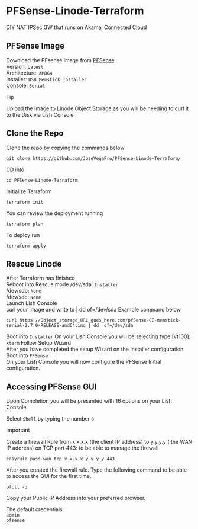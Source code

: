 # PFSense-Linode-Terraform
DIY NAT IPSec GW that runs on Akamai Connected Cloud

## PFSense Image
Download the PFsense image from [PFSense](https://www.pfsense.org/download/)  
Version: `Latest`  
Architecture: `AMD64`    
Installer: `USB Memstick Installer`  
Console: `Serial`  

> [!TIP]
> Upload the image to Linode Object Storage as you will be needing to curl it to the Disk via Lish Console
## Clone the Repo
Clone the repo by copying the commands below  
```
git clone https://github.com/JoseVegaPro/PFSense-Linode-Terraform/
```
CD into 
```
cd PFSense-Linode-Terraform
```
Initialize Terraform  
```
terraform init
```
You can review the deployment running  
```
terraform plan
```
To deploy run  
```
terraform apply
```

## Rescue Linode
After Terraform has finished  
Reboot into Rescue mode
/dev/sda: `Installer`  
/dev/sdb: `None`  
/dev/sdc: `None`  
Launch Lish Console  
curl your image and write to | dd  of=/dev/sda 
Example command below
```
curl https://Object_storage_URL_goes_here.com/pfSense-CE-memstick-serial-2.7.0-RELEASE-amd64.img | dd  of=/dev/sda
```
Boot into `Installer` 
On your Lish Console you will be selecting type [vt100]: `xterm` Follow Setup Wizard  
After you have completed the setup Wizard on the Installer configuration Boot into `PFSense`  
On your Lish Console you will now configure the PFSense Initial configuration.  

## Accessing PFSense GUI
Upon Completion you will be presented with 16 options on your Lish Console  

Select `Shell` by typing the number `8`  
>[!IMPORTANT]
>Create a firewall Rule from x.x.x.x (the client IP address) to y.y.y.y ( the WAN IP address) on TCP port 443: to be able to manage the firewall
 ```
 easyrule pass wan tcp x.x.x.x y.y.y.y 443  
 ```

After you created the firewall rule. Type the following command to be able to access the GUI for the first time.
```
pfctl -d
```

Copy your Public IP Address into your preferred browser.  

The default credentials:  
`admin`  
`pfsense`  